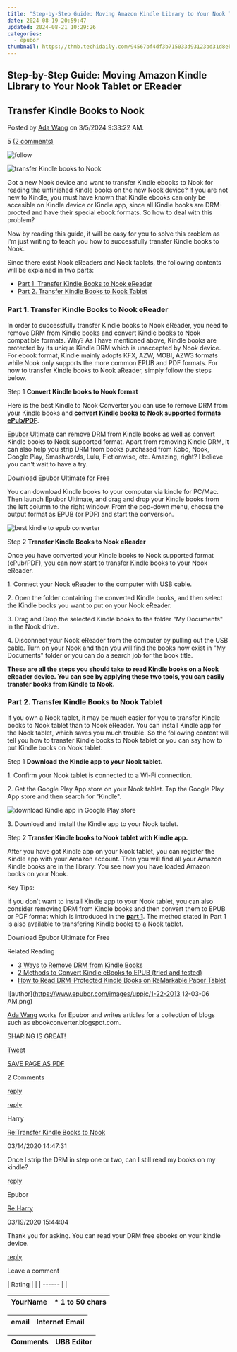 ```yaml
---
title: "Step-by-Step Guide: Moving Amazon Kindle Library to Your Nook Tablet or EReader"
date: 2024-08-19 20:59:47
updated: 2024-08-21 10:29:26
categories:
  - epubor
thumbnail: https://thmb.techidaily.com/94567bf4df3b715033d93123bd31d8eb4bb0ab79d545d1676a1f32d06cb990c5.jpg
---
```


## Step-by-Step Guide: Moving Amazon Kindle Library to Your Nook Tablet or EReader

## Transfer Kindle Books to Nook

Posted by [Ada Wang](https://plus.google.com/+AdaWang/posts) on 3/5/2024 9:33:22 AM.

5 [(2 comments)](http://www.epubor.com/#comment-area) 



![follow](http://www.epubor.com/images/follow.png)

![transfer Kindle books to Nook](http://www.epubor.com/images/uppic/transfer-Kindle-books-to-nook.jpg)

Got a new Nook device and want to transfer Kindle ebooks to Nook for reading the unfinished Kindle books on the new Nook device? If you are not new to Kindle, you must have known that Kindle ebooks can only be accesible on Kindle device or Kindle app, since all Kindle books are DRM-procted and have their special ebook formats. So how to deal with this problem?

Now by reading this guide, it will be easy for you to solve this problem as I'm just writing to teach you how to successfully transfer Kindle books to Nook. 

Since there exist Nook eReaders and Nook tablets, the following contents will be explained in two parts:

* [Part 1\. Transfer Kindle Books to Nook eReader](https://tools.techidaily.com/epubor/products/)
* [Part 2\. Transfer Kindle Books to Nook Tablet](https://tools.techidaily.com/epubor/products/)

### Part 1\. Transfer Kindle Books to Nook eReader

In order to successfully transfer Kindle books to Nook eReader, you need to remove DRM from Kindle books and convert Kindle books to Nook compatible formats. Why? As I have mentioned above, Kindle books are protected by its unique Kindle DRM which is unaccepted by Nook device. For ebook format, Kindle mainly adopts KFX, AZW, MOBI, AZW3 formats while Nook only supports the more common EPUB and PDF formats. For how to transfer Kindle books to Nook aReader, simply follow the steps below.

Step 1 **Convert Kindle books to Nook format**

Here is the best Kindle to Nook Converter you can use to remove DRM from your Kindle books and **[convert Kindle books to Nook supported formats ePub/PDF](https://tools.techidaily.com/epubor/products/)**. 

[Epubor Ultimate](https://tools.techidaily.com/epubor/ultimate/) can remove DRM from Kindle books as well as convert Kindle books to Nook supported format. Apart from removing Kindle DRM, it can also help you strip DRM from books purchased from Kobo, Nook, Google Play, Smashwords, Lulu, Fictionwise, etc. Amazing, right? I believe you can't wait to have a try. 

Download Epubor Ultimate for Free

[](https://tools.techidaily.com/epubor/ultimate/) [](https://tools.techidaily.com/epubor/ultimate/) 

You can download Kindle books to your computer via kindle for PC/Mac[](http://download.epubor.com/sold/KindleForMac-1.23.50131.dmg). Then launch Epubor Ultimate, and drag and drop your Kindle books from the left column to the right window. From the pop-down menu, choose the output format as EPUB (or PDF) and start the conversion. 

![best kindle to epub converter](http://www.epubor.com/images/uppic/best-kindle-to-epub-converter.png)

Step 2 **Transfer Kindle Books to Nook eReader**

Once you have converted your Kindle books to Nook supported format (ePub/PDF), you can now start to transfer Kindle books to your Nook eReader.

1\. Connect your Nook eReader to the computer with USB cable.

2\. Open the folder containing the converted Kindle books, and then select the Kindle books you want to put on your Nook eReader.

3\. Drag and Drop the selected Kindle books to the folder "My Documents" in the Nook drive.

4\. Disconnect your Nook eReader from the computer by pulling out the USB cable. Turn on your Nook and then you will find the books now exist in "My Documents" folder or you can do a search job for the book title.

**These are all the steps you should take to read Kindle books on a Nook eReader device. You can see by applying these two tools, you can easily transfer books from Kindle to Nook.**

### Part 2\. Transfer Kindle Books to Nook Tablet

If you own a Nook tablet, it may be much easier for you to transfer Kindle books to Nook tablet than to Nook eReader. You can install Kindle app for the Nook tablet, which saves you much trouble. So the following content will tell you how to transfer Kindle books to Nook tablet or you can say how to put Kindle books on Nook tablet.

Step 1 **Download the Kindle app to your Nook tablet.**

1\. Confirm your Nook tablet is connected to a Wi-Fi connection.

2\. Get the Google Play App store on your Nook tablet. Tap the Google Play App store and then search for "Kindle". 

![download Kindle app in Google Play store](http://www.epubor.com/images/uppic/download-Kindle-app-in-google-play-store.jpg)

3\. Download and install the Kindle app to your Nook tablet.

Step 2 **Transfer Kindle books to Nook tablet with Kindle app.**

After you have got Kindle app on your Nook tablet, you can register the Kindle app with your Amazon account. Then you will find all your Amazon Kindle books are in the library. You see now you have loaded Amazon books on your Nook.

Key Tips:

If you don't want to install Kindle app to your Nook tablet, you can also consider removing DRM from Kindle books and then convert them to EPUB or PDF format which is introduced in the **[part 1](https://tools.techidaily.com/epubor/products/)**. The method stated in Part 1 is also available to transfering Kindle books to a Nook tablet. 

Download Epubor Ultimate for Free

[](https://tools.techidaily.com/epubor/ultimate/) [](https://tools.techidaily.com/epubor/ultimate/) 

Related Reading

* [3 Ways to Remove DRM from Kindle Books](https://tools.techidaily.com/epubor/products/)
* [2 Methods to Convert Kindle eBooks to EPUB (tried and tested)](https://tools.techidaily.com/epubor/products/)
* [How to Read DRM-Protected Kindle Books on ReMarkable Paper Tablet](https://tools.techidaily.com/epubor/products/)

![author](https://www.epubor.com/images/uppic/1-22-2013 12-03-06 AM.png)

[Ada Wang](https://plus.google.com/+AdaWang/posts) works for Epubor and writes articles for a collection of blogs such as ebookconverter.blogspot.com.

SHARING IS GREAT!

[Tweet](https://twitter.com/share) 

[SAVE PAGE AS PDF](https://tools.techidaily.com/epubor/transfer/) 



2 Comments

[reply](https://tools.techidaily.com/epubor/products/) 

[reply](https://tools.techidaily.com/epubor/products/) 

Harry

[Re:Transfer Kindle Books to Nook](https://tools.techidaily.com/epubor/products/)

03/14/2020 14:47:31

Once I strip the DRM in step one or two, can I still read my books on my kindle? 

[reply](https://tools.techidaily.com/epubor/products/) 

Epubor

[Re:Harry](https://tools.techidaily.com/epubor/products/)

03/19/2020 15:44:04

Thank you for asking. You can read your DRM free ebooks on your kindle device.

[reply](https://tools.techidaily.com/epubor/products/) 

Leave a comment

| Rating |  |
| ------ |  |

| YourName | \*  1 to 50 chars |
| -------- | ----------------- |

| email | Internet Email |
| ----- | -------------- |

| Comments | UBB Editor |
| -------- | ---------- |

<ins class="adsbygoogle"
     style="display:block"
     data-ad-format="autorelaxed"
     data-ad-client="ca-pub-7571918770474297"
     data-ad-slot="1223367746"></ins>



<ins class="adsbygoogle"
     style="display:block"
     data-ad-client="ca-pub-7571918770474297"
     data-ad-slot="8358498916"
     data-ad-format="auto"
     data-full-width-responsive="true"></ins>
